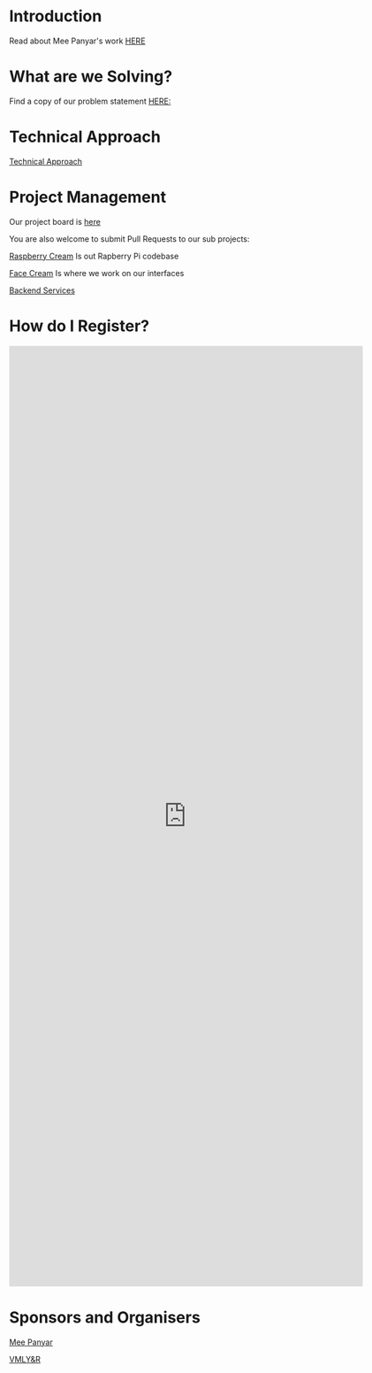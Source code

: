 ---
---

# Introduction 
 
Read about Mee Panyar's work [HERE](https://www.meepanyar.com/)

# What are we Solving?

Find a copy of our problem statement [HERE:](./problem-statement)

# Technical Approach

[Technical Approach](./technical-approach)


# Project Management 

Our project board is [here](https://github.com/orgs/mee-panyar-cream/projects/1)

You are also welcome to submit Pull Requests to our sub projects:

[Raspberry Cream](https://github.com/mee-panyar-cream/raspberry-cream) Is out Rapberry Pi codebase 

[Face Cream](https://github.com/mee-panyar-cream/face-cream) Is where we work on our interfaces

[Backend Services](https://github.com/mee-panyar-cream/cream-services)



# How do I Register?

<iframe src="https://docs.google.com/forms/d/e/1FAIpQLSfxp1YNKBJe53oZowoACvmfV66ioEd0fKhRSk8xOrZPcZPQyg/viewform?embedded=true" width="640" height="1700" frameborder="0" marginheight="0" marginwidth="0">Loading...</iframe>

# Sponsors and Organisers

[Mee Panyar](https://www.meepanyar.com/)

[VMLY&R](https://www.vmlyr.com/)
